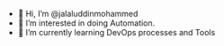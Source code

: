 - 👋 Hi, I’m @jalaluddinmohammed
- 👀 I’m interested in doing Automation.
- 🌱 I’m currently learning DevOps processes and Tools
